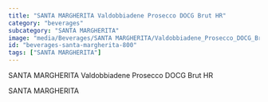 ```yaml
---
title: "SANTA MARGHERITA Valdobbiadene Prosecco DOCG Brut HR"
category: "beverages"
subcategory: "SANTA MARGHERITA"
image: "media/Beverages/SANTA MARGHERITA/Valdobbiadene_Prosecco_DOCG_Brut_HR.jpg"
id: "beverages-santa-margherita-800"
tags: ["SANTA MARGHERITA"]
---
```


SANTA MARGHERITA Valdobbiadene Prosecco DOCG Brut HR

SANTA MARGHERITA

